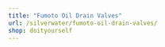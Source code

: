 ```yaml
---
title: "Fumoto Oil Drain Valves"
url: /silverwater/fumoto-oil-drain-valves/
shop: doityourself
---
```

